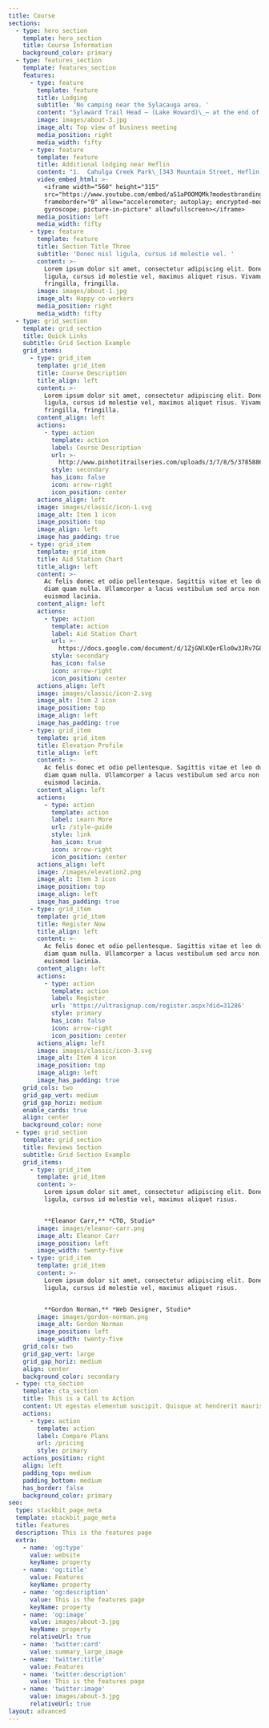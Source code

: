 ```yaml
---
title: Course
sections:
  - type: hero_section
    template: hero_section
    title: Course Information
    background_color: primary
  - type: features_section
    template: features_section
    features:
      - type: feature
        template: feature
        title: Lodging
        subtitle: 'No camping near the Sylacauga area. '
        content: "​Sylaward Trail Head – (Lake Howard)\_– at the end of Boad Dock Lane. Tent and RV camping. No rev needed. Primitive, so there is no water or elec hook up. $5 per night which will paid directly to Billy Beane (Lake Howard Sup)\n\nThe Host Hotel is the\_Quality Inn (Formerly Jameson Inn) of Sylacauga: 89 Gene Stewart Blvd, Sylacauga Al 35151. 256-245-4141 They are offering a discounted rate for race weekend. They have 62 rooms and will fill fast.\n\nHoliday Inn Express of Sylacauga\_– 40743 US 280, Sylacauga AL 35150- 256-207-1511\n\nSylacauga Parks and Recreation Dept\_will have rooms available to sleep male and female separately Friday night. $10 each and payable when you arrive. Plenty of room so no need to reserve. There will be room for you. Arrive no later than 8pm. Showers are available. Bring a sleeping bag and blow up mattress of some kind.\n\nCamping is available in the Choccolocco Wildlife Mgt Area within the Talladega National Forest. Pine Glen Camp which is location of race start. This is a primitive camp. No showers. Restrooms are available. The only vehicles that are allowed here are the ones that camp or race organizers.\n\nColeman Lake Campground is located only about 6 miles from Pine Glen and has full hook up camping facilities. Bath house with hot showers.\_\\*\\*[**http://www.forestcamping.com/dow/southern/tallcmp.htm**](http://www.forestcamping.com/dow/southern/tallcmp.htm)**\n"
        image: images/about-3.jpg
        image_alt: Top view of business meeting
        media_position: right
        media_width: fifty
      - type: feature
        template: feature
        title: Additional lodging near Heflin
        content: "1.  Cahulga Creek Park\_[343 Mountain Street, Heflin, AL](https://www.google.com/maps/search/343+Mountain+Street,+Heflin,+AL?entry=gmail\\&source=g)\_ - Permit required, but FREE primitive camping for Pinhoti 100 racers - no shower, but public restroom - Call City Clerk Shane Smith at 256-463-2290 for permit\n\n2.  America’s Best Value Inn -\_[1957 Almon Street, Heflin, AL](https://www.google.com/maps/search/1957+Almon+Street,+Heflin,+AL?entry=gmail\\&source=g)\_ - 256-463-2900 Call for Pinhoti 100 Discount\n\n3.  Southern Brew Trading Company - Heflin, AL\_ - Primitive Camping Available in downtown Heflin - Call Kenny at 1-561-670-4660\n\n4.  Cane 9 Creek RV Park -\_[5002 Highway 46, Heflin, AL](https://www.google.com/maps/search/5002+Highway+46,+Heflin,+AL?entry=gmail\\&source=g)\_ RV Park with full hookups Phone 256-463-2602\n\n5.  Georgia - Bama RV Park\_\_[2196 Almon Street, Heflin, AL](https://www.google.com/maps/search/2196+Almon+Street,+Heflin,+AL?entry=gmail\\&source=g)\_ RV Park with Full hookups, restaurant on site - 256-453-1561\n"
        video_embed_html: >-
          <iframe width="560" height="315"
          src="https://www.youtube.com/embed/aS1aPOOMQMk?modestbranding=1"
          frameborder="0" allow="accelerometer; autoplay; encrypted-media;
          gyroscope; picture-in-picture" allowfullscreen></iframe>
        media_position: left
        media_width: fifty
      - type: feature
        template: feature
        title: Section Title Three
        subtitle: 'Donec nisl ligula, cursus id molestie vel. '
        content: >-
          Lorem ipsum dolor sit amet, consectetur adipiscing elit. Donec nisl
          ligula, cursus id molestie vel, maximus aliquet risus. Vivamus in nibh
          fringilla, fringilla.
        image: images/about-1.jpg
        image_alt: Happy co-workers
        media_position: right
        media_width: fifty
  - type: grid_section
    template: grid_section
    title: Quick Links
    subtitle: Grid Section Example
    grid_items:
      - type: grid_item
        template: grid_item
        title: Course Description
        title_align: left
        content: >-
          Lorem ipsum dolor sit amet, consectetur adipiscing elit. Donec nisl
          ligula, cursus id molestie vel, maximus aliquet risus. Vivamus in nibh
          fringilla, fringilla.
        content_align: left
        actions:
          - type: action
            template: action
            label: Course Description
            url: >-
              http://www.pinhotitrailseries.com/uploads/3/7/8/5/37858867/course_description_2020.pdf
            style: secondary
            has_icon: false
            icon: arrow-right
            icon_position: center
        actions_align: left
        image: images/classic/icon-1.svg
        image_alt: Item 1 icon
        image_position: top
        image_align: left
        image_has_padding: true
      - type: grid_item
        template: grid_item
        title: Aid Station Chart
        title_align: left
        content: >-
          Ac felis donec et odio pellentesque. Sagittis vitae et leo duis ut
          diam quam nulla. Ullamcorper a lacus vestibulum sed arcu non odio
          euismod lacinia.
        content_align: left
        actions:
          - type: action
            template: action
            label: Aid Station Chart
            url: >-
              https://docs.google.com/document/d/1ZjGNlKQerElo0w3JRv7G8qV0ZlX80MKnxdavoFuVX7Y/edit
            style: secondary
            has_icon: false
            icon: arrow-right
            icon_position: center
        actions_align: left
        image: images/classic/icon-2.svg
        image_alt: Item 2 icon
        image_position: top
        image_align: left
        image_has_padding: true
      - type: grid_item
        template: grid_item
        title: Elevation Profile
        title_align: left
        content: >-
          Ac felis donec et odio pellentesque. Sagittis vitae et leo duis ut
          diam quam nulla. Ullamcorper a lacus vestibulum sed arcu non odio
          euismod lacinia.
        content_align: left
        actions:
          - type: action
            template: action
            label: Learn More
            url: /style-guide
            style: link
            has_icon: true
            icon: arrow-right
            icon_position: center
        actions_align: left
        image: /images/elevation2.png
        image_alt: Item 3 icon
        image_position: top
        image_align: left
        image_has_padding: true
      - type: grid_item
        template: grid_item
        title: Register Now
        title_align: left
        content: >-
          Ac felis donec et odio pellentesque. Sagittis vitae et leo duis ut
          diam quam nulla. Ullamcorper a lacus vestibulum sed arcu non odio
          euismod lacinia.
        content_align: left
        actions:
          - type: action
            template: action
            label: Register
            url: 'https://ultrasignup.com/register.aspx?did=31286'
            style: primary
            has_icon: false
            icon: arrow-right
            icon_position: center
        actions_align: left
        image: images/classic/icon-3.svg
        image_alt: Item 4 icon
        image_position: top
        image_align: left
        image_has_padding: true
    grid_cols: two
    grid_gap_vert: medium
    grid_gap_horiz: medium
    enable_cards: true
    align: center
    background_color: none
  - type: grid_section
    template: grid_section
    title: Reviews Section
    subtitle: Grid Section Example
    grid_items:
      - type: grid_item
        template: grid_item
        content: >-
          Lorem ipsum dolor sit amet, consectetur adipiscing elit. Donec nisl
          ligula, cursus id molestie vel, maximus aliquet risus.


          **Eleanor Carr,** *CTO, Studio*
        image: images/eleanor-carr.png
        image_alt: Eleanor Carr
        image_position: left
        image_width: twenty-five
      - type: grid_item
        template: grid_item
        content: >-
          Lorem ipsum dolor sit amet, consectetur adipiscing elit. Donec nisl
          ligula, cursus id molestie vel, maximus aliquet risus.


          **Gordon Norman,** *Web Designer, Studio*
        image: images/gordon-norman.png
        image_alt: Gordon Norman
        image_position: left
        image_width: twenty-five
    grid_cols: two
    grid_gap_vert: large
    grid_gap_horiz: medium
    align: center
    background_color: secondary
  - type: cta_section
    template: cta_section
    title: This is a Call to Action
    content: Ut egestas elementum suscipit. Quisque at hendrerit mauris.
    actions:
      - type: action
        template: action
        label: Compare Plans
        url: /pricing
        style: primary
    actions_position: right
    align: left
    padding_top: medium
    padding_bottom: medium
    has_border: false
    background_color: primary
seo:
  type: stackbit_page_meta
  template: stackbit_page_meta
  title: Features
  description: This is the features page
  extra:
    - name: 'og:type'
      value: website
      keyName: property
    - name: 'og:title'
      value: Features
      keyName: property
    - name: 'og:description'
      value: This is the features page
      keyName: property
    - name: 'og:image'
      value: images/about-3.jpg
      keyName: property
      relativeUrl: true
    - name: 'twitter:card'
      value: summary_large_image
    - name: 'twitter:title'
      value: Features
    - name: 'twitter:description'
      value: This is the features page
    - name: 'twitter:image'
      value: images/about-3.jpg
      relativeUrl: true
layout: advanced
---
```

